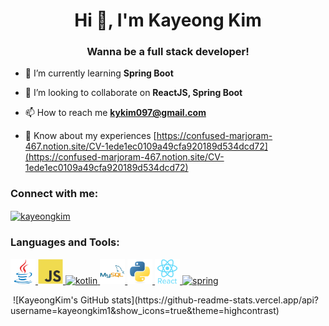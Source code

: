 <h1 align="center">Hi 👋, I'm Kayeong Kim</h1>
<h3 align="center">Wanna be a full stack developer!</h3>

- 🌱 I’m currently learning **Spring Boot**

- 👯 I’m looking to collaborate on **ReactJS, Spring Boot**

- 📫 How to reach me **kykim097@gmail.com**

- 📄 Know about my experiences [https://confused-marjoram-467.notion.site/CV-1ede1ec0109a49cfa920189d534dcd72](https://confused-marjoram-467.notion.site/CV-1ede1ec0109a49cfa920189d534dcd72)

<h3 align="left">Connect with me:</h3>
<p align="left">
<a href="https://linkedin.com/in/kayeongkim" target="blank"><img align="center" src="https://raw.githubusercontent.com/rahuldkjain/github-profile-readme-generator/master/src/images/icons/Social/linked-in-alt.svg" alt="kayeongkim" height="30" width="40" /></a>
</p>

<h3 align="left">Languages and Tools:</h3>
<p align="left"> <a href="https://www.java.com" target="_blank" rel="noreferrer"> <img src="https://raw.githubusercontent.com/devicons/devicon/master/icons/java/java-original.svg" alt="java" width="40" height="40"/> </a> <a href="https://developer.mozilla.org/en-US/docs/Web/JavaScript" target="_blank" rel="noreferrer"> <img src="https://raw.githubusercontent.com/devicons/devicon/master/icons/javascript/javascript-original.svg" alt="javascript" width="40" height="40"/> </a> <a href="https://kotlinlang.org" target="_blank" rel="noreferrer"> <img src="https://www.vectorlogo.zone/logos/kotlinlang/kotlinlang-icon.svg" alt="kotlin" width="40" height="40"/> </a> <a href="https://www.mysql.com/" target="_blank" rel="noreferrer"> <img src="https://raw.githubusercontent.com/devicons/devicon/master/icons/mysql/mysql-original-wordmark.svg" alt="mysql" width="40" height="40"/> </a> <a href="https://www.python.org" target="_blank" rel="noreferrer"> <img src="https://raw.githubusercontent.com/devicons/devicon/master/icons/python/python-original.svg" alt="python" width="40" height="40"/> </a> <a href="https://reactjs.org/" target="_blank" rel="noreferrer"> <img src="https://raw.githubusercontent.com/devicons/devicon/master/icons/react/react-original-wordmark.svg" alt="react" width="40" height="40"/> </a> <a href="https://spring.io/" target="_blank" rel="noreferrer"> <img src="https://www.vectorlogo.zone/logos/springio/springio-icon.svg" alt="spring" width="40" height="40"/> </a> </p>

<p>&nbsp;![KayeongKim's GitHub stats](https://github-readme-stats.vercel.app/api?username=kayeongkim1&show_icons=true&theme=highcontrast)  

